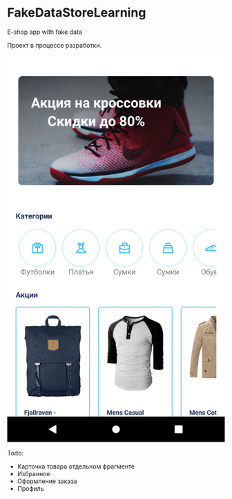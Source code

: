 # FakeDataStoreLearning
E-shop app with fake data


Проект в процессе разработки.

![alt text](Mainscreen.png "Главный экран")

Todo:
- Карточка товара  отдельном фрагменте
- Избранное
- Оформление заказа
- Профиль
